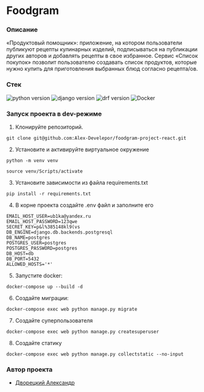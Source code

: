 # **Foodgram**
### **Описание**

«Продуктовый помощник»: приложение, на котором пользователи публикуют рецепты кулинарных изделий, подписываться на публикации других авторов и добавлять рецепты в свое избранное. Сервис «Список покупок» позволит пользователю создавать список продуктов, которые нужно купить для приготовления выбранных блюд согласно рецепта/ов.


### **Стек**
![python version](https://img.shields.io/badge/Python-3.8-green)
![django version](https://img.shields.io/badge/Django-2.0.2-green)
![drf version](https://img.shields.io/badge/django_rest_framework-3.13-green)
![Docker](https://img.shields.io/badge/Docker--green)


### **Запуск проекта в dev-режиме**

1. Клонируйте репозиторий.

```
git clone git@github.com:Alex-Develepor/foodgram-project-react.git
```


2. Установите и активируйте виртуальное окружение
```
python -m venv venv
``` 
```
source venv/Scripts/activate
```

3. Установите зависимости из файла requirements.txt
```
pip install -r requirements.txt
```
4. В корне проекта создайте .env файл и заполните его
```
EMAIL_HOST_USER=ub1ka@yandex.ru
EMAIL_HOST_PASSWORD=123qwe
SECRET_KEY=p&l%385148kl9(vs
DB_ENGINE=django.db.backends.postgresql
DB_NAME=postgres
POSTGRES_USER=postgres
POSTGRES_PASSWORD=postgres
DB_HOST=db
DB_PORT=5432
ALLOWED_HOSTS='*'
```
5. Запустите docker:
```
docker-compose up --build -d
```
6. Создайте миграции:
```
docker-compose exec web python manage.py migrate
```
7. Создайте суперпользователя
```
docker-compose exec web python manage.py createsuperuser
```
8. Создайте статику
```
docker-compose exec web python manage.py collectstatic --no-input
```


### Автор проекта 
* [Дворецкий Александр](https://github.com/Alex-Develepor)
